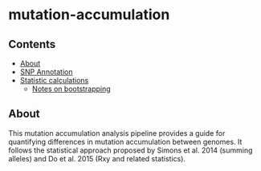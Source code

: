 # mutation-accumulation

## Contents
- [About](#about)
- [SNP Annotation](#snp-annotation)
- [Statistic calculations](#statistic-calculations)
  * [Notes on bootstrapping](#notes-on-bootstrapping)


## About

This mutation accumulation analysis pipeline provides a guide for quantifying differences in mutation accumulation between genomes. It follows the statistical approach proposed by Simons et al. 2014 (summing alleles) and Do et al. 2015 (Rxy and related statistics). 
